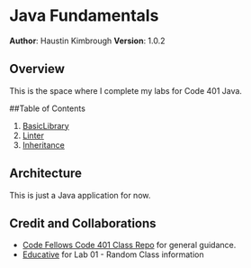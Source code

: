# Java Fundamentals

**Author**: Haustin Kimbrough
**Version**: 1.0.2

## Overview
<!-- Provide a high level overview of what this application is and why you are building it, beyond the fact that it's an assignment for this class. (i.e. What's your problem domain?) -->

This is the space where I complete my labs for Code 401 Java.

##Table of Contents
1. [BasicLibrary](./basiclibrary/README.md)
2. [Linter](./linter/README.md)
3. [Inheritance](./inheritance/README.md)

## Architecture
<!-- Provide a detailed description of the application design. What technologies (languages, libraries, etc) you're using, and any other relevant design information. -->
This is just a Java application for now.

## Credit and Collaborations
<!-- Give credit (and a link) to other people or resources that helped you build this application. -->
- [Code Fellows Code 401 Class Repo](https://github.com/codefellows/seattle-java-401d11) for general guidance.
- [Educative](https://www.educative.io/edpresso/how-to-generate-random-numbers-in-java) for Lab 01 - Random Class information
